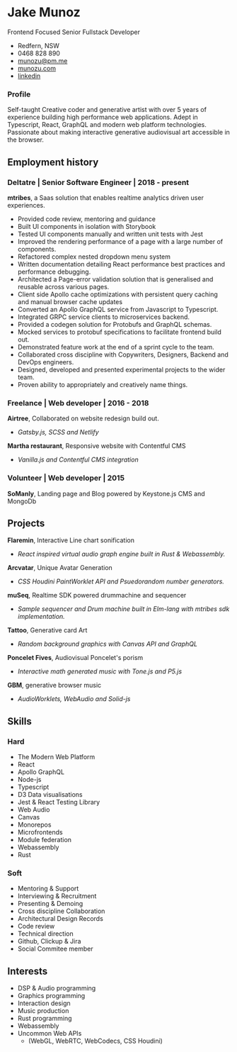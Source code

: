 # Jake Munoz
Frontend Focused Senior Fullstack Developer

- Redfern, NSW
- 0468 828 890
- [munozu@pm.me](mailto:munozu@pm.me)
- [munozu.com](https://munozu.com)
- [linkedin](https://linkedin.com/in/munozu)

### Profile
Self-taught Creative coder and generative artist with over 5 years of experience building high
performance web applications. Adept in Typescript, React, GraphQL and modern web platform technologies.
Passionate about making interactive generative audiovisual art accessible in the browser.

## Employment history

### Deltatre | Senior Software Engineer | 2018 - present
__mtribes__, a Saas solution that enables realtime analytics driven user experiences. 
- Provided code review, mentoring and guidance
- Built UI components in isolation with Storybook 
- Tested UI components manually and written unit tests with Jest
- Improved the rendering performance of a page with a large number of components.
- Refactored complex nested dropdown menu system
- Written documentation detailing React performance best practices and performance debugging.
- Architected a Page-error validation solution that is generalised and reusable across various
  pages.
- Client side Apollo cache optimizations with persistent query caching and manual browser cache updates
- Converted an Apollo GraphQL service from Javascript to Typescript.
- Integrated GRPC service clients to microservices backend.
- Provided a codegen solution for Protobufs and GraphQL schemas.
- Mocked services to protobuf specifications to facilitate frontend build out.
- Demonstrated feature work at the end of a sprint cycle to the team.
- Collaborated cross discipline with Copywriters, Designers, Backend and DevOps engineers.
- Designed, developed and presented experimental projects to the wider team.
- Proven ability to appropriately and creatively name things.

### Freelance | Web developer | 2016 - 2018

__Airtree__, Collaborated on website redesign build out.
- *Gatsby.js, SCSS and Netlify*

__Martha restaurant__, Responsive website with Contentful CMS
- *Vanilla.js and Contentful CMS integration*

### Volunteer | Web developer | 2015

__SoManly__, Landing page and Blog powered by Keystone.js CMS and MongoDb

## Projects

__Flaremin__, Interactive Line chart sonification 
  - *React inspired virtual audio graph engine built in Rust & Webassembly.*

__Arcvatar__, Unique Avatar Generation
  - *CSS Houdini PaintWorklet API and Psuedorandom number generators.*

__muSeq__, Realtime SDK powered drummachine and sequencer
  - *Sample sequencer and Drum machine built in Elm-lang with mtribes sdk implementation.*
  
__Tattoo__, Generative card Art
  - *Random background graphics with Canvas API and GraphQL*

__Poncelet Fives__, Audiovisual Poncelet's porism
  - *Interactive math generated music with Tone.js and P5.js*

__GBM__, generative browser music
  - *AudioWorklets, WebAudio and Solid-js*

## Skills

### Hard 
- The Modern Web Platform
- React
- Apollo GraphQL
- Node-js
- Typescript
- D3 Data visualisations
- Jest & React Testing Library
- Web Audio 
- Canvas 
- Monorepos
- Microfrontends
- Module federation
- Webassembly
- Rust

### Soft 
- Mentoring & Support
- Interviewing & Recruitment
- Presenting & Demoing
- Cross discipline Collaboration
- Architectural Design Records 
- Code review
- Technical direction
- Github, Clickup & Jira
- Social Commitee member

## Interests
- DSP & Audio programming
- Graphics programming 
- Interaction design
- Music production
- Rust programming
- Webassembly
- Uncommon Web APIs 
  - (WebGL, WebRTC, WebCodecs, CSS Houdini)

